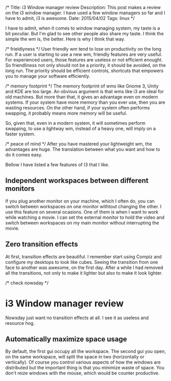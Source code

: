 /*
Title: i3 Window manager review
Description: This post makes a review on the i3 window manager. I have used a few window managers so far and I have to admit, i3 is awesome.
Date: 2015/04/02
Tags: linux
*/

I have to admit, when it comes to window managing system, my taste is a bit
peculiar. But I'm glad to see other people also share my taste. I think the
simple the wm is, the better. Here is why I think that way.

/* frieldlyness */
User friendly wm tend to lose on productivity on the long run. If a user is
starting to use a new wm, friendly features are very useful. For experienced
users, those features are useless or not efficient enought. So friendliness
not only should not be a priority, it should be avoided, on the long run. The
priority should be efficient controls, shortcuts that empowers you to manage
your software efficiently.

/* memory footprint */
The memory footprint of wms like Gnome 3, Unity and KDE are too large. An
obvious argument is that wms like i3 are ideal for old machines. But more than
that, it gives an advantage even on modern systems. If your system have more
memory than you ever use, then you are wasting resources. On the other hand,
if your system often performs swapping, it probably means more memory will be
useful.

So, given that, even in a modern system, it will sometimes perform swapping,
to use a lightway wm, instead of a heavy one, will imply on a faster system.

/* peace of mind */
After you have mastered your lightweight wm, the advantages are huge. The
translation between what you want and how to do it comes easy.

Bellow I have listed a few features of I3 that I like.

Independent workspaces between different monitors
-------------------------------------------------

If you plug another monitor on your machine, which I often do, you can switch
between workspaces on one monitor withtout changing the other. I use this
feature on several ocasions. One of them is when I want to work while watching
a movie. I can set the external monitor to hold the video and switch between
workspaces on my main monitor without interrupting the movie.

Zero transition effects
-----------------------

At first, transition effects are beautiful. I remember start using Compiz and
configure my desktops to look like cubes. Seeing the transition from one face
to another was awesome, on the first day. After a while I had removed all the
transitions, not only to make it lighter but also to make it look lighter.

/* check nowsday */

# i3 Window manager review
Nowsday just want no transition effects at all. I see it as useless and resource
hog.

Automatically maximize space usage
----------------------------------

By default, the first gui occupy all the workspace. The second gui you open, 
on the same workspace, will split the space in two (horizontally or vertically).
Of course you control various aspects of how the windows are distributed but
the important thing is that you minimize waste of space. You don't reize windows
with the mouse, which would be counter productive.


